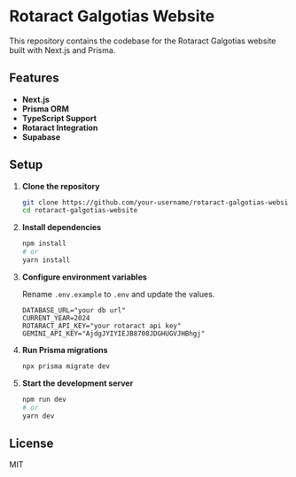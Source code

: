 # Rotaract Galgotias Website

This repository contains the codebase for the Rotaract Galgotias website built with Next.js and Prisma.

## Features

- **Next.js**
- **Prisma ORM**
- **TypeScript Support**
- **Rotaract Integration**
- **Supabase**

## Setup

1. **Clone the repository**

   ```bash
   git clone https://github.com/your-username/rotaract-galgotias-website.git
   cd rotaract-galgotias-website
   ```

2. **Install dependencies**

   ```bash
   npm install
   # or
   yarn install
   ```

3. **Configure environment variables**

   Rename `.env.example` to `.env` and update the values.

   ```env
   DATABASE_URL="your db url"
   CURRENT_YEAR=2024
   ROTARACT_API_KEY="your rotaract api key"
   GEMINI_API_KEY="AjdgJYIYIEJB8708JDGHUGVJHBhgj"
   ```

4. **Run Prisma migrations**

   ```bash
   npx prisma migrate dev
   ```

5. **Start the development server**

   ```bash
   npm run dev
   # or
   yarn dev
   ```

## License

MIT
